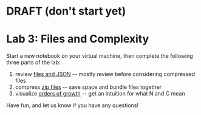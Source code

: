 # DRAFT (don't start yet)

# Lab 3: Files and Complexity

Start a new notebook on your virtual machine, then complete the following three parts of the lab:

1. review [files and JSON](part1.md) -- mostly review before considering compressed files
2. compress [zip files](part2.md) -- save space and bundle files together
3. visualize [orders of growth](part3.md) -- get an intuition for what N and C mean

Have fun, and let us know if you have any questions!
